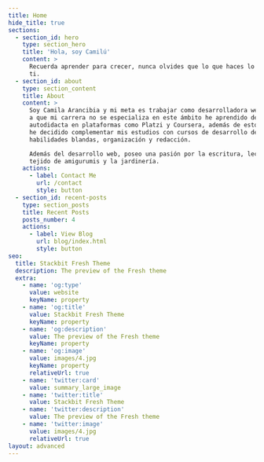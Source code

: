 ```yaml
---
title: Home
hide_title: true
sections:
  - section_id: hero
    type: section_hero
    title: 'Hola, soy Camilú'
    content: >
      Recuerda aprender para crecer, nunca olvides que lo que haces lo haces por
      ti.
  - section_id: about
    type: section_content
    title: About
    content: >
      Soy Camila Arancibia y mi meta es trabajar como desarrolladora web. Debido
      a que mi carrera no se especializa en este ámbito he aprendido de forma
      autodidacta en plataformas como Platzi y Coursera, además de esto también
      he decidido complementar mis estudios con cursos de desarrollo de
      habilidades blandas, organización y redacción.

      Además del desarrollo web, poseo una pasión por la escritura, lectura,
      tejido de amigurumis y la jardinería.
    actions:
      - label: Contact Me
        url: /contact
        style: button
  - section_id: recent-posts
    type: section_posts
    title: Recent Posts
    posts_number: 4
    actions:
      - label: View Blog
        url: blog/index.html
        style: button
seo:
  title: Stackbit Fresh Theme
  description: The preview of the Fresh theme
  extra:
    - name: 'og:type'
      value: website
      keyName: property
    - name: 'og:title'
      value: Stackbit Fresh Theme
      keyName: property
    - name: 'og:description'
      value: The preview of the Fresh theme
      keyName: property
    - name: 'og:image'
      value: images/4.jpg
      keyName: property
      relativeUrl: true
    - name: 'twitter:card'
      value: summary_large_image
    - name: 'twitter:title'
      value: Stackbit Fresh Theme
    - name: 'twitter:description'
      value: The preview of the Fresh theme
    - name: 'twitter:image'
      value: images/4.jpg
      relativeUrl: true
layout: advanced
---
```

